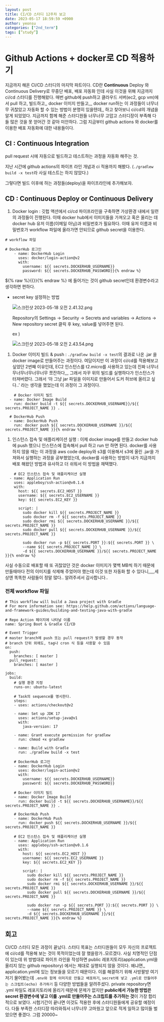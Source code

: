 ```yaml
---
layout: post
title: CI/CD 스터디 12주차 보고
date: 2023-05-17 18:59:59 +0900
author: yeonsu
categories: ["2nd_term"]
tags: [”study”]
---
```


# Github Actions + docker로 CD 적용하기

지금까지 해온 CI/CD 스터디의 마지막 파트이다. CD란 **Continuous** Deploy 와 Continuous Delivery로 무중단 배포, 배포 자동화 인데 사실 이것을 위해 지금까지 ci/cd 스터디를 진행해왔다. 매번 github에 push하고 클라우드 서버(ec2, gcp vm)에서 pull 하고, 빌드하고,, docker 이미지 만들고,,, docker run하는 이 과정들이 너무너무 귀찮았고 자동화 할 수 있는 방법이 분명히 있을텐데,, 하고 찾아보니 ci/cd의 개념을 알게 되었었다. 지금까지 함께 해준 스터디원들 너무너무 고맙고 스터디장이 부족해 다들 많은 것을 못 얻어간 것 같아 미안하다. 그럼 지금부터 github actions 와 docker를 이용한 배포 자동화에 대한 내용들이다.

## CI **: Continuous Integration**

pull request 시에 자동으로 빌드하고 테스트하는 과정을 자동화 해주는 것.

지난 시간에 github actions의 파이프 라인 개념과 ci 적용까지 해봤다. (`./gradlew build -x test`라 사실 테스트는 하지 않았다.)

그렇다면 빌드 이후에 하는 과정들(deploy)을 파이프라인에 추가해보자.

## CD : Continuous Deploy or Continuous Delivery

1. Docker login : 깃헙 액션에서 ci/cd 파이프라인을 구축하면 가상환경 내에서 일련의 과정들이 진행된다. 이때 docker hub에서 이미지들을 가져오고 혹은 올리는 데 docker hub 유저 이름(이메일 아님)과 비밀번호가 필요하다. 이때 유저 이름과 비밀번호가 workflow 파일에 올라가면 안되므로 github secret을 이용한다.

```bash{% raw %}
# workflow 파일

# DockerHub 로그인
    - name: DockerHub Login
      uses: docker/login-action@v2
      with:
        username: ${{ secrets.DOCKERHUB_USERNAME}}
        password: ${{ secrets.DOCKERHUB_PASSWORD}}{% endraw %}
```

${% raw %}{{}}{% endraw %} 에 들어가는 것이 github secret인데 환경변수라고 생각하면 편하다. 

- secret key 설정하는 방법
    
    ![스크린샷 2023-05-18 오전 2.41.32.png](https://cdn.discordapp.com/attachments/874897301292875836/1108458504324386946/2023-05-18_2.41.32.png)
    
    Repository의 Settings → Security → Secrets and variables → Actions → New repository secret 클릭 후 key, value를 넣어주면 된다.
    
    ex )
    
    ![스크린샷 2023-05-18 오전 2.43.54.png](https://cdn.discordapp.com/attachments/874897301292875836/1108458537627160586/2023-05-18_2.43.54.png)
    
1. Docker 이미지 빌드 & push : `./gradlew build -x test`의 결과로 나온 .jar 을 docker image로 만들어주는 과정이다. 여담이지만 이 과정이 ci/cd를 적용해보고 싶었던 2번째 이유인데, EC2 인스턴스를 t2.micro를 사용하고 있는데 진짜 너무너무너무너무너무너무 쪼잔하다,,, 그래서 자꾸 위의 빌드를 실행하다가 인스턴스가 터져버렸다. 그래서 ‘아 그냥 jar 파일을 이미지로 만들어서 도커 허브에 올리고 싶다..’ 라는 생각을 했었는데 이 과정이 그 과정이다.

```bash{% raw %}
	# Docker 이미지 빌드
  - name: Docker Image Build
    run: docker build -t ${{ secrets.DOCKERHUB_USERNAME}}/${{ secrets.PROJECT_NAME }} .

  # DockerHub Push
  - name: DockerHub Push
    run: docker push ${{ secrets.DOCKERHUB_USERNAME }}/${{ secrets.PROJECT_NAME }}{% endraw %}
```

1. 인스턴스 접속 및 애플리케이션 실행 : 이제 docker image를 만들고 docker hub 에 push 했으니 인스턴스에 접속해서 pull 하고 run 만 하면 된다. docker를 사용하지 않을 때는 이 과정을 aws code deploy와 s3를 이용해서 s3에 올린 .jar을 가져와서 실행하는 과정을 공부했었는데, docker를 사용하는 방법이 내가 지금까지 배포 해왔던 방법과 유사하고 더 쉬워서 이 방법을 채택했다.

```bash{% raw %}
	# EC2 인스턴스 접속 및 애플리케이션 실행
  - name: Application Run
    uses: appleboy/ssh-action@v0.1.6
    with:
      host: ${{ secrets.EC2_HOST }}
      username: ${{ secrets.EC2_USERNAME }}
      key: ${{ secrets.EC2_KEY }}

      script: |
        sudo docker kill ${{ secrets.PROJECT_NAME }}
        sudo docker rm -f ${{ secrets.PROJECT_NAME }}
        sudo docker rmi ${{ secrets.DOCKERHUB_USERNAME }}/${{ secrets.PROJECT_NAME }}
        sudo docker pull ${{ secrets.DOCKERHUB_USERNAME }}/${{ secrets.PROJECT_NAME }}

        sudo docker run -p ${{ secrets.PORT }}:${{ secrets.PORT }} \
        --name ${{ secrets.PROJECT_NAME }} \
        -d ${{ secrets.DOCKERHUB_USERNAME }}/${{ secrets.PROJECT_NAME }}{% endraw %}
```

사실 수동으로 배포할 때 또 귀찮았던 것은 docker 이미지가 몇백 MB씩 하기 때문에 만들때마다 전의 이미지를 삭제해 주었어야 했는데 이것 또한 자동화 할 수 있다니,,,,,세상엔 똑똑한 사람들이 정말 많다.. 알려주셔서 감사합니다..

### 전체 workflow 파일

```bash{% raw %}
# This workflow will build a Java project with Gradle
# For more information see: https://help.github.com/actions/language-and-framework-guides/building-and-testing-java-with-gradle

# Repo Action 페이지에 나타날 이름 
name: Spring Boot & Gradle CI/CD 

# Event Trigger
# master branch에 push 또는 pull request가 발생할 경우 동작
# branch 단위 외에도, tag나 cron 식 등을 사용할 수 있음 
on:
  push:
    branches: [ master ]
  pull_request:
    branches: [ master ]

jobs:
  build:
    # 실행 환경 지정
    runs-on: ubuntu-latest

    # Task의 sequence를 명시한다.
    steps:
    - uses: actions/checkout@v2
    
    - name: Set up JDK 17
      uses: actions/setup-java@v1
      with:
        java-version: 17
    
    - name: Grant execute permission for gradlew
      run: chmod +x gradlew
    
    - name: Build with Gradle
      run: ./gradlew build -x test
    
    # DockerHub 로그인
    - name: DockerHub Login
      uses: docker/login-action@v2
      with:
        username: ${{ secrets.DOCKERHUB_USERNAME}}
        password: ${{ secrets.DOCKERHUB_PASSWORD}}
        
    # Docker 이미지 빌드
    - name: Docker Image Build
      run: docker build -t ${{ secrets.DOCKERHUB_USERNAME}}/${{ secrets.PROJECT_NAME }} .

    # DockerHub Push
    - name: DockerHub Push
      run: docker push ${{ secrets.DOCKERHUB_USERNAME }}/${{ secrets.PROJECT_NAME }}

    # EC2 인스턴스 접속 및 애플리케이션 실행
    - name: Application Run
      uses: appleboy/ssh-action@v0.1.6
      with:
        host: ${{ secrets.EC2_HOST }}
        username: ${{ secrets.EC2_USERNAME }}
        key: ${{ secrets.EC2_KEY }}

        script: |
          sudo docker kill ${{ secrets.PROJECT_NAME }}
          sudo docker rm -f ${{ secrets.PROJECT_NAME }}
          sudo docker rmi ${{ secrets.DOCKERHUB_USERNAME }}/${{ secrets.PROJECT_NAME }}
          sudo docker pull ${{ secrets.DOCKERHUB_USERNAME }}/${{ secrets.PROJECT_NAME }}

          sudo docker run -p ${{ secrets.PORT }}:${{ secrets.PORT }} \
          --name ${{ secrets.PROJECT_NAME }} \
          -d ${{ secrets.DOCKERHUB_USERNAME }}/${{ secrets.PROJECT_NAME }}{% endraw %}
```

## 회고

CI/CD 스터디 모든 과정이 끝났다. 스터디 목표는 스터디원들이 모두 자신의 프로젝트에 ci/cd를 적용해 보는 것이 목적이었는데 잘 했을랑가..모르겠다. 사실 치명적인 단점이 있는데 위 방법대로 파이프 라인을 작성하면 public 레포지토리(application.yml을 올리지 않는 github repository) 에서는 제대로 실행되지 않을 것이다. 왜냐면,, application.yml에 있는 정보들을 모르기 때문이다. 이를 해결하기 위해 사방팔방 여기저기 물어봤는데 `.env와 함께 이미지로 만들고 배포하기`, `secret에 넣고 .yml로 만들어주는 스크립트(echo) 추가하기` 등 다양한 방법들을 알려주셨다. private repository면 .yml 파일도 레포지토리에 올리기 때문에 문제가 없지만 **public에서 가능한 방법은 secret 환경변수에 넣고 이를 .yml로 만들어주는 스크립트를 추가하는 것**이 가장 합리적으로 보였다. 시험기간이 끝나면 이것도 적용한 후에 스터디원들에게 공유할 예정이다. 다들 부족한 스터디장 따라와줘서 너무너무 고마웠고 앞으로 적게 일하고 많이들 벌었으면 좋겠다. 그럼 20000~